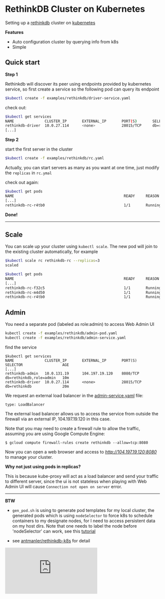 <!-- BEGIN MUNGE: UNVERSIONED_WARNING -->


<!-- END MUNGE: UNVERSIONED_WARNING -->
RethinkDB Cluster on Kubernetes
==============================

Setting up a [rethinkdb](http://rethinkdb.com/) cluster on [kubernetes](http://kubernetes.io)

**Features**

 * Auto configuration cluster by querying info from k8s
 * Simple

Quick start
-----------

**Step 1**

Rethinkdb will discover its peer using endpoints provided by kubernetes service,
so first create a service so the following pod can query its endpoint

```sh
$kubectl create -f examples/rethinkdb/driver-service.yaml
```

check out:

```sh
$kubectl get services
NAME              CLUSTER_IP       EXTERNAL_IP       PORT(S)       SELECTOR               AGE
rethinkdb-driver  10.0.27.114      <none>            28015/TCP     db=rethinkdb           10m
[...]
```

**Step 2**

start the first server in the cluster

```sh
$kubectl create -f examples/rethinkdb/rc.yaml
```

Actually, you can start servers as many as you want at one time, just modify the `replicas` in `rc.ymal`

check out again:

```sh
$kubectl get pods
NAME                                                  READY     REASON    RESTARTS   AGE
[...]
rethinkdb-rc-r4tb0                                    1/1       Running   0          1m
```

**Done!**


---

Scale
-----

You can scale up your cluster using `kubectl scale`. The new pod will join to the existing cluster automatically, for example


```sh
$kubectl scale rc rethinkdb-rc --replicas=3
scaled

$kubectl get pods
NAME                                                  READY     REASON    RESTARTS   AGE
[...]
rethinkdb-rc-f32c5                                    1/1       Running   0          1m
rethinkdb-rc-m4d50                                    1/1       Running   0          1m
rethinkdb-rc-r4tb0                                    1/1       Running   0          3m
```

Admin
-----

You need a separate pod (labeled as role:admin) to access Web Admin UI

```sh
kubectl create -f examples/rethinkdb/admin-pod.yaml
kubectl create -f examples/rethinkdb/admin-service.yaml
```

find the service

```console
$kubectl get services
NAME              CLUSTER_IP       EXTERNAL_IP       PORT(S)       SELECTOR                  AGE
[...]
rethinkdb-admin   10.0.131.19      104.197.19.120    8080/TCP      db=rethinkdb,role=admin   10m
rethinkdb-driver  10.0.27.114      <none>            28015/TCP     db=rethinkdb              20m
```

We request an external load balancer in the [admin-service.yaml](admin-service.yaml) file:

```
type: LoadBalancer
```

The external load balancer allows us to access the service from outside the firewall via an external IP, 104.197.19.120 in this case.

Note that you may need to create a firewall rule to allow the traffic, assuming you are using Google Compute Engine:

```console
$ gcloud compute firewall-rules create rethinkdb --allow=tcp:8080
```

Now you can open a web browser and access to *http://104.197.19.120:8080* to manage your cluster.



**Why not just using pods in replicas?**

This is because kube-proxy will act as a load balancer and send your traffic to different server,
since the ui is not stateless when playing with Web Admin UI will cause `Connection not open on server` error.


- - -

**BTW**

  * `gen_pod.sh` is using to generate pod templates for my local cluster,
the generated pods which is using `nodeSelector` to force k8s to schedule containers to my designate nodes, for I need to access persistent data on my host dirs. Note that one needs to label the node before 'nodeSelector' can work, see this [tutorial](../../docs/user-guide/node-selection/)

  * see [antmanler/rethinkdb-k8s](https://github.com/antmanler/rethinkdb-k8s) for detail




<!-- BEGIN MUNGE: IS_VERSIONED -->
<!-- TAG IS_VERSIONED -->
<!-- END MUNGE: IS_VERSIONED -->


<!-- BEGIN MUNGE: GENERATED_ANALYTICS -->
[![Analytics](https://kubernetes-site.appspot.com/UA-36037335-10/GitHub/examples/rethinkdb/README.md?pixel)]()
<!-- END MUNGE: GENERATED_ANALYTICS -->

